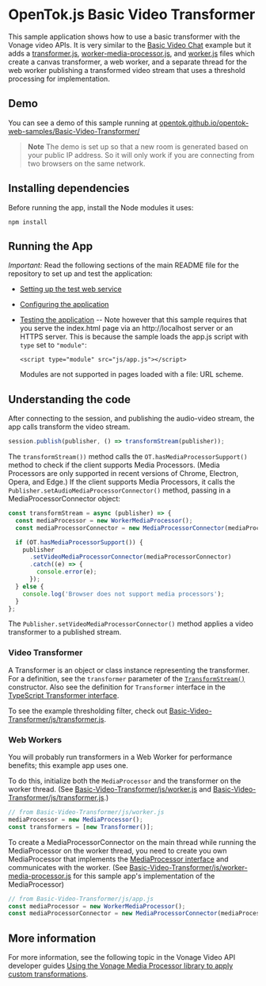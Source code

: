 OpenTok.js Basic Video Transformer
=======================

This sample application shows how to use a basic transformer with the Vonage
video APIs. It is very similar to the [Basic Video Chat](../Basic%20Video%20Chat/) example but it adds a [transformer.js](./js/transformer.js), [worker-media-processor.js](./js/worker-media-processor.js), and [worker.js](./js/worker.js) files which create a canvas transformer, a web worker, and a separate thread for the web worker publishing a transformed video stream that uses a threshold processing for implementation.

## Demo

You can see a demo of this sample running at [opentok.github.io/opentok-web-samples/Basic-Video-Transformer/](https://opentok.github.io/opentok-web-samples/Basic-Video-Transformer/)

> **Note** The demo is set up so that a new room is generated based on your public IP address. So it will only work if you are connecting from two browsers on the same network.

## Installing dependencies

Before running the app, install the Node modules it uses:

```
npm install
```

## Running the App

*Important:* Read the following sections of the main README file for the repository to set up
and test the application:

* [Setting up the test web service](../README.md#setting-up-the-test-web-service)

* [Configuring the application](../README.md#configuring-the-application)

* [Testing the application](../README.md#testing-the-application) -- Note however that this
  sample requires that you serve the index.html page via an http://localhost server or an
  HTTPS server. This is because the sample loads the app.js script with `type` set to `"module"`:
  
  ```
  <script type="module" src="js/app.js"></script>
  ```

  Modules are not supported in pages loaded with a file: URL scheme.

## Understanding the code

After connecting to the session, and publishing the audio-video stream, the app calls
transform the video stream.

```javascript
session.publish(publisher, () => transformStream(publisher));
```

The `transformStream())` method calls the `OT.hasMediaProcessorSupport()` method to
check if the client supports Media Processors. (Media Processors are only supported in recent versions
of Chrome, Electron, Opera, and Edge.) If the client supports Media Processors, it calls
the `Publisher.setAudioMediaProcessorConnector()` method, passing in a MediaProcessorConnector
object:

```javascript
const transformStream = async (publisher) => {
  const mediaProcessor = new WorkerMediaProcessor();
  const mediaProcessorConnector = new MediaProcessorConnector(mediaProcessor);

  if (OT.hasMediaProcessorSupport()) {
    publisher
      .setVideoMediaProcessorConnector(mediaProcessorConnector)
      .catch((e) => {
        console.error(e);
      });
  } else {
    console.log('Browser does not support media processors');
  }
};
```

The `Publisher.setVideoMediaProcessorConnector()` method applies a video transformer to a published stream.

### Video Transformer
A Transformer is an object or class instance representing the transformer. For a definition, see the `transformer` parameter of the [`TransformStream()`](https://developer.mozilla.org/en-US/docs/Web/API/TransformStream/TransformStream#parameters) constructor. Also see the definition for `Transformer` interface in the [TypeScript Transformer interface](https://github.com/microsoft/TypeScript/blob/main/lib/lib.dom.d.ts).

To see the example thresholding filter, check out [Basic-Video-Transformer/js/transformer.js](./js/transformer.js).

### Web Workers
You will probably run transformers in a Web Worker for performance benefits; this example app uses one.

To do this, initialize both the `MediaProcessor` and the transformer on the worker thread. (See [Basic-Video-Transformer/js/worker.js](./js/worker.js) and [Basic-Video-Transformer/js/transformer.js](./js/transformer.js).)

```javascript
// from Basic-Video-Transformer/js/worker.js
mediaProcessor = new MediaProcessor();
const transformers = [new Transformer()];
```

To create a MediaProcessorConnector on the main thread while running the MediaProcessor on the worker thread, you need to create you own MediaProcessor that implements the [MediaProcessor interface](https://vonage.github.io/media-processor-docs/docs/intro#mediaprocessor-bridge-code) and communicates with the worker. (See [Basic-Video-Transformer/js/worker-media-processor.js](./js/worker-media-processor.js) for this sample app's implementation of the MediaProcessor)

```javascript
// from Basic-Video-Transformer/js/app.js
const mediaProcessor = new WorkerMediaProcessor();
const mediaProcessorConnector = new MediaProcessorConnector(mediaProcessor);
```

## More information

For more information, see the following topic in the Vonage Video API developer guides
[Using the Vonage Media Processor library to apply custom transformations](https://tokbox.com/developer/guides/audio-video/js/#media-processor).
